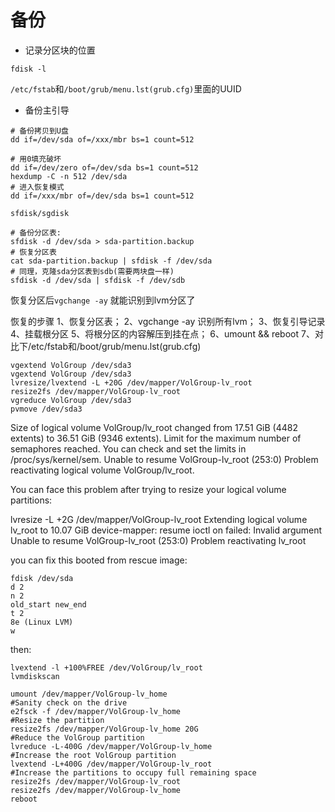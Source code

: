 # 备份

* 记录分区块的位置
```shell
fdisk -l
```
`/etc/fstab`和`/boot/grub/menu.lst(grub.cfg)`里面的UUID

* 备份主引导
```shell
# 备份拷贝到U盘
dd if=/dev/sda of=/xxx/mbr bs=1 count=512

# 用0填充破坏
dd if=/dev/zero of=/dev/sda bs=1 count=512
hexdump -C -n 512 /dev/sda
# 进入恢复模式
dd if=/xxx/mbr of=/dev/sda bs=1 count=512  
```
`sfdisk/sgdisk`
```shell
# 备份分区表:
sfdisk -d /dev/sda > sda-partition.backup
# 恢复分区表
cat sda-partition.backup | sfdisk -f /dev/sda
# 同理，克隆sda分区表到sdb(需要两块盘一样)
sfdisk -d /dev/sda | sfdisk -f /dev/sdb
```

恢复分区后`vgchange -ay` 就能识别到lvm分区了

恢复的步骤
1、恢复分区表；
2、vgchange -ay 识别所有lvm；
3、恢复引导记录
4、挂载根分区
5、将根分区的内容解压到挂在点；
6、umount && reboot
7、对比下/etc/fstab和/boot/grub/menu.lst(grub.cfg)

```shell
vgextend VolGroup /dev/sda3
vgextend VolGroup /dev/sda3
lvresize/lvextend -L +20G /dev/mapper/VolGroup-lv_root
resize2fs /dev/mapper/VolGroup-lv_root
vgreduce VolGroup /dev/sda3
pvmove /dev/sda3
```
  
  Size of logical volume VolGroup/lv_root changed from 17.51 GiB (4482 extents) to 36.51 GiB (9346 extents).
  Limit for the maximum number of semaphores reached. You can check and set the limits in /proc/sys/kernel/sem.
  Unable to resume VolGroup-lv_root (253:0)
  Problem reactivating logical volume VolGroup/lv_root.

  You can face this problem after trying to resize your logical volume partitions:

lvresize -L +2G /dev/mapper/VolGroup-lv_root
Extending logical volume lv_root to 10.07 GiB
device-mapper: resume ioctl on failed: Invalid argument
Unable to resume VolGroup-lv_root (253:0)
Problem reactivating lv_root

you can fix this booted from rescue image:
```shell
fdisk /dev/sda
d 2
n 2
old_start new_end
t 2
8e (Linux LVM)
w
```
then:
```shell
lvextend -l +100%FREE /dev/VolGroup/lv_root
lvmdiskscan
```

```shell
umount /dev/mapper/VolGroup-lv_home
#Sanity check on the drive
e2fsck -f /dev/mapper/VolGroup-lv_home
#Resize the partition
resize2fs /dev/mapper/VolGroup-lv_home 20G
#Reduce the VolGroup partition
lvreduce -L-400G /dev/mapper/VolGroup-lv_home
#Increase the root VolGroup partition
lvextend -L+400G /dev/mapper/VolGroup-lv_root
#Increase the partitions to occupy full remaining space
resize2fs /dev/mapper/VolGroup-lv_root
resize2fs /dev/mapper/VolGroup-lv_home
reboot
```
